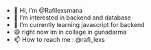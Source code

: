- 👋 Hi, I’m @Rafilexsmana
- 👀 I’m interested in backend and database
- 🌱 I’m currently learning javascript for backend
- 😄 right now im in collage in gunadarma
- 📫 How to reach me : @rafi_lexs

